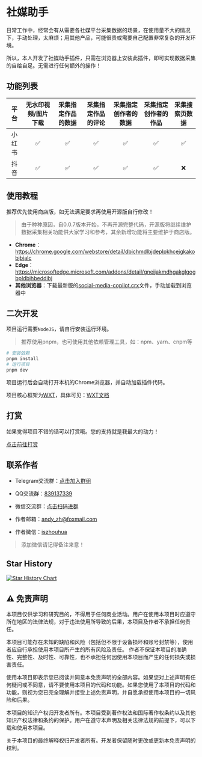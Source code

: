 
# 社媒助手

日常工作中，经常会有从需要各社媒平台采集数据的场景，在使用量不大的情况下，手动处理，太麻烦；用其他产品，可能很贵或需要自己配置非常复杂的开发环境。

所以，本人开发了社媒助手插件，只需在浏览器上安装此插件，即可实现数据采集的自给自足。无需进行任何额外的操作！

## 功能列表

|   平台   | 无水印视频/图片下载 | 采集指定作品的数据 | 采集指定作品的评论 | 采集指定创作者的数据 | 采集指定创作者的作品 | 采集搜索页数据 |
| :------: | :-----------------: | :----------------: | :----------------: | :------------------: | :------------------: | :------------------: |
|  小红书  |          ✅          |         ✅          |         ✅          |          ✅           |          ✅           |         ✅           |
|   抖音   |          ✅          |         ✅          |         ✅          |          ✅           |          ✅           |         ❌           |

## 使用教程

推荐优先使用商店版，如无法满足要求再使用开源版自行修改！

> 由于种种原因，自0.0.7版本开始，不再开源完整代码，开源版将继续维护数据采集相关功能供大家学习和参考，其余新增功能将主要维护于商店版。

- **Chrome**：<https://chrome.google.com/webstore/detail/dbichmdlbjdeplpkhcejgkakobjbjalc>
- **Edge**：<https://microsoftedge.microsoft.com/addons/detail/gneijakmdhgakglgogbpldbjhbeddibj>
- **其他浏览器**：下载最新版的[social-media-copilot.crx](https://github.com/iszhouhua/social-media-copilot/releases/latest/download/social-media-copilot.crx)文件，手动加载到浏览器中

## 二次开发

项目运行需要`NodeJS`，请自行安装运行环境。

> 推荐使用pnpm，也可使用其他依赖管理工具，如：npm、yarn、cnpm等

```bash
# 安装依赖
pnpm install
# 运行项目
pnpm dev
```

项目运行后会自动打开本机的Chrome浏览器，并自动加载插件代码。

项目核心框架为[WXT](https://github.com/wxt-dev/wxt)，具体可见：[WXT文档](https://wxt.dev)

## 打赏

如果觉得项目不错的话可以打赏哦。您的支持就是我最大的动力！

[点击前往打赏](https://alms.iszhouhua.com)

## 联系作者

- Telegram交流群：[点击加入群组](https://t.me/SocialMediaCopilot)

- QQ交流群：[839137339](https://smc.iszhouhua.com/images/qq-group-qr-code.jpg)

- 微信交流群：[点击扫码进群](https://smc.iszhouhua.com/images/wechat-group-qr-code.jpg)

- 作者邮箱：<andy_zh@foxmail.com>

- 作者微信：[iszhouhua](https://smc.iszhouhua.com/images/wechat-qr-code.jpg)

> 添加微信请记得备注来意！

## Star History

[![Star History Chart](https://api.star-history.com/svg?repos=iszhouhua/social-media-copilot&type=Date)](https://star-history.com/#iszhouhua/social-media-copilot&Date)

## ⚠️ 免责声明

本项目仅供学习和研究目的，不得用于任何商业活动。用户在使用本项目时应遵守所在地区的法律法规，对于违法使用所导致的后果，本项目及作者不承担任何责任。

本项目可能存在未知的缺陷和风险（包括但不限于设备损坏和账号封禁等），使用者应自行承担使用本项目所产生的所有风险及责任。 作者不保证本项目的准确性、完整性、及时性、可靠性，也不承担任何因使用本项目而产生的任何损失或损害责任。

使用本项目即表示您已阅读并同意本免责声明的全部内容。如果您对上述声明有任何疑问或不同意，请不要使用本项目的代码和功能。如果您使用了本项目的代码和功能，则视为您已完全理解并接受上述免责声明，并自愿承担使用本项目的一切风险和后果。

本项目的知识产权归开发者所有。本项目受到著作权法和国际著作权条约以及其他知识产权法律和条约的保护。用户在遵守本声明及相关法律法规的前提下，可以下载和使用本项目。

关于本项目的最终解释权归开发者所有。开发者保留随时更改或更新本免责声明的权利。
